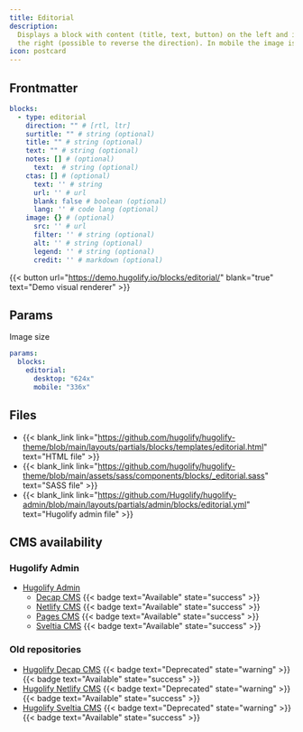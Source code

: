 ```yaml
---
title: Editorial
description:
  Displays a block with content (title, text, button) on the left and image on
  the right (possible to reverse the direction). In mobile the image is first.
icon: postcard
---
```


## Frontmatter

```yml
blocks:
  - type: editorial
    direction: "" # [rtl, ltr]
    surtitle: "" # string (optional)
    title: "" # string (optional)
    text: "" # string (optional)
    notes: [] # (optional)
      text:  # string (optional)
    ctas: [] # (optional)
      text: '' # string
      url: '' # url
      blank: false # boolean (optional)
      lang: '' # code lang (optional)
    image: {} # (optional)
      src: '' # url
      filter: '' # string (optional)
      alt: '' # string (optional)
      legend: '' # string (optional)
      credit: '' # markdown (optional)
```
{{< button url="https://demo.hugolify.io/blocks/editorial/" blank="true" text="Demo visual renderer" >}}

## Params

Image size

```yml
params:
  blocks:
    editorial:
      desktop: "624x"
      mobile: "336x"
```

## Files

- {{< blank_link link="https://github.com/hugolify/hugolify-theme/blob/main/layouts/partials/blocks/templates/editorial.html" text="HTML file" >}}
- {{< blank_link link="https://github.com/hugolify/hugolify-theme/blob/main/assets/sass/components/blocks/_editorial.sass" text="SASS file" >}}
- {{< blank_link link="https://github.com/Hugolify/hugolify-admin/blob/main/layouts/partials/admin/blocks/editorial.yml" text="Hugolify admin file" >}}

## CMS availability

### Hugolify Admin

- [Hugolify Admin](/docs/cms/admin/)
  - [Decap CMS](/docs/cms/admin/cms/decap-cms/) {{< badge text="Available" state="success" >}}
  - [Netlify CMS](/docs/cms/admin/cms/netlify-cms/) {{< badge text="Available" state="success" >}}
  - [Pages CMS](/docs/cms/admin/cms/pages-cms/) {{< badge text="Available" state="success" >}}
  - [Sveltia CMS](/docs/cms/admin/cms/sveltia-cms/) {{< badge text="Available" state="success" >}}

### Old repositories 

- [Hugolify Decap CMS](/docs/cms/decap-cms/) {{< badge text="Deprecated" state="warning" >}} {{< badge text="Available" state="success" >}}
- [Hugolify Netlify CMS](/docs/cms/netlify-cms/) {{< badge text="Deprecated" state="warning" >}} {{< badge text="Available" state="success" >}}
- [Hugolify Sveltia CMS](/docs/cms/sveltia-cms/) {{< badge text="Deprecated" state="warning" >}} {{< badge text="Available" state="success" >}}
